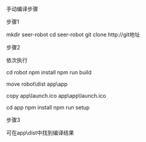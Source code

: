 手动编译步骤

步骤1

mkdir seer-robot
cd seer-robot
git clone http://git地址

步骤2

依次执行

cd robot
npm install
npm run build

move robot\dist app\app

copy app\launch.ico app\app\launch.ico

cd app
npm install
npm run setup

步骤3

可在app\dist中找到编译结果
